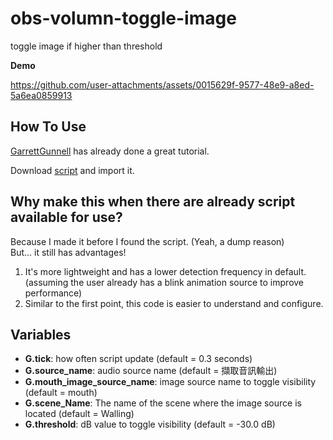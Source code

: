 # obs-volumn-toggle-image
toggle image if higher than threshold

**Demo**  

https://github.com/user-attachments/assets/0015629f-9577-48e9-a8ed-5a6ea0859913

## How To Use
[GarrettGunnell](https://github.com/GarrettGunnell/obs-scripts) has already done a great tutorial.

Download [script](https://github.com/Artin0123/obs-volumn-toggle-image/blob/main/obs_vt.py) and import it.

## Why make this when there are already script available for use?

Because I made it before I found the script. (Yeah, a dump reason)  
But... it still has advantages!  
1. It's more lightweight and has a lower detection frequency in default. (assuming the user already has a blink animation source to improve performance)  
2. Similar to the first point, this code is easier to understand and configure.

## Variables

 - **G.tick**: how often script update (default = 0.3 seconds)  
 - **G.source_name**: audio source name (default = 擷取音訊輸出)  
 - **G.mouth_image_source_name**: image source name to toggle visibility (default = mouth)  
 - **G.scene_Name**: The name of the scene where the image source is located (default = Walling)  
 - **G.threshold**: dB value to toggle visibility (default = -30.0 dB)  
